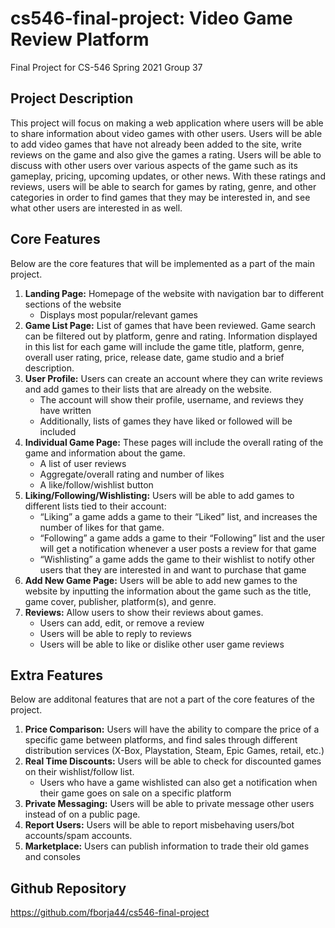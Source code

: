# **cs546-final-project: Video Game Review Platform**
Final Project for CS-546 Spring 2021 Group 37

## Project Description
This project will focus on making a web application where users will be able to share information about video games with other users. Users will be able to add video games that have not already been added to the site, write reviews on the game and also give the games a rating. Users will be able to discuss with other users over various aspects of the game such as its gameplay, pricing, upcoming updates, or other news. With these ratings and reviews, users will be able to search for games by rating, genre, and other categories in order to find games that they may be interested in, and see what other users are interested in as well.

## Core Features
Below are the core features that will be implemented as a part of the main project.

1. **Landing Page:** Homepage of the website with navigation bar to different sections of the website
    - Displays most popular/relevant games
2. **Game List Page:** List of games that have been reviewed. 
Game search can be filtered out by platform, genre and rating.
Information displayed in this list for each game will include the game title, platform, genre, overall user rating, price, release date, game studio and a brief description.
3. **User Profile:** Users can create an account where they can write reviews and add games to their lists that are already on the website. 
    - The account will show their profile, username, and reviews they have written
    - Additionally, lists of games they have liked or followed will be included
4. **Individual Game Page:** These pages will include the overall rating of the game and information about the game.
    - A list of user reviews
    - Aggregate/overall rating and number of likes
    - A like/follow/wishlist button
5. **Liking/Following/Wishlisting:** Users will be able to add games to different lists tied to their account:
    - “Liking” a game adds a game to their “Liked” list, and increases the number of likes for that game.
    - “Following” a game adds a game to their “Following” list and the user will get a notification whenever a user posts a review for that game
    - “Wishlisting” a game adds the game to their wishlist to notify other users that they are interested in and want to purchase that game
6. **Add New Game Page:** Users will be able to add new games to the website by inputting the information about the game such as the title, game cover, publisher, platform(s), and genre.
7. **Reviews:** Allow users to show their reviews about games.
    - Users can add, edit, or remove a review
    - Users will be able to reply to reviews
    - Users will be able to like or dislike other user game reviews

## Extra Features
Below are additonal features that are not a part of the core features of the project.

1. **Price Comparison:** Users will have the ability to compare the price of a specific game between platforms, and find sales through different distribution services (X-Box, Playstation, Steam, Epic Games, retail, etc.)
2. **Real Time Discounts:** Users will be able to check for discounted games on their wishlist/follow list.
    - Users who have a game wishlisted can also get a notification when their game goes on sale on a specific platform
3. **Private Messaging:** Users will be able to private message other users instead of on a public page.
4. **Report Users:** Users will be able to report misbehaving users/bot accounts/spam accounts.
5. **Marketplace:** Users can publish information to trade their old games and consoles 

## Github Repository
https://github.com/fborja44/cs546-final-project
